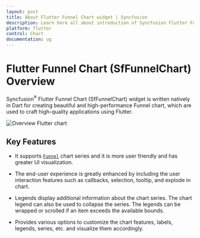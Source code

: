 ```yaml
---
layout: post
title: About Flutter Funnel Chart widget | Syncfusion
description: Learn here all about introduction of Syncfusion Flutter Funnel Chart (SfFunnelChart) widget, its features, and more
platform: flutter
control: Chart
documentation: ug
---
```


# Flutter Funnel Chart (SfFunnelChart) Overview

Syncfusion<sup>&reg;</sup> Flutter Funnel Chart (SfFunnelChart) widget is written natively in Dart for creating beautiful and high-performance Funnel chart, which are used to craft high-quality applications using Flutter.

  ![Overview Flutter chart](images/overview/overview.png)

## Key Features

* It supports [`Funnel`](https://www.syncfusion.com/flutter-widgets/flutter-charts/chart-types/funnel-chart) chart series and it is more user friendly and has greater UI visualization.

* The end-user experience is greatly enhanced by including the user interaction features such as callbacks, selection, tooltip, and explode in chart. 

* Legends display additional information about the chart series. The chart legend can also be used to collapse the series. The legends can be wrapped or scrolled if an item exceeds the available bounds. 

* Provides various options to customize the chart features, labels, legends, series, etc. and visualize them accordingly.
